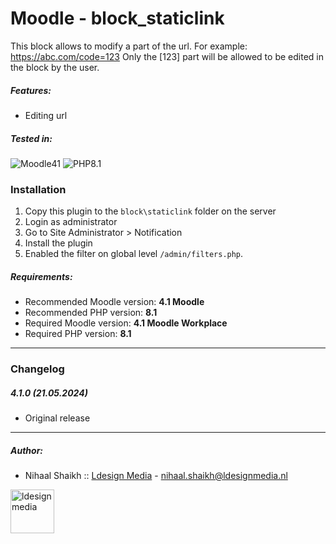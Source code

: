 # Moodle - block_staticlink

This block allows to modify a part of the url. For example:
https://abc.com/code=123
Only the [123] part will be allowed to be edited in the block by the user.

##### Features:

- Editing url

##### Tested in:

![Moodle41](https://img.shields.io/badge/moodle-4.1-green.svg)
![PHP8.1](https://img.shields.io/badge/PHP-8.1-brightgreen.svg?logo=php)

### Installation

1. Copy this plugin to the `block\staticlink` folder on the server
2. Login as administrator
3. Go to Site Administrator > Notification
4. Install the plugin
5. Enabled the filter on global level `/admin/filters.php`.

##### Requirements:

* Recommended Moodle version: **4.1 Moodle**
* Recommended PHP version: **8.1**
* Required Moodle version: **4.1 Moodle Workplace**
* Required PHP version: **8.1**

---
### Changelog

##### 4.1.0 (21.05.2024)
* Original release

---

##### Author:
* Nihaal Shaikh :: [Ldesign Media](https://ldesignmedia.nl/) - [nihaal.shaikh@ldesignmedia.nl](nihaal.shaikh@ldesignmedia.nl)

<img src="https://ldesignmedia.nl/themes/ldesignmedia/assets/images/logo/logo.svg" alt="ldesignmedia" height="70px">

